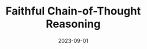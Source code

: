 ---
title: "Faithful Chain-of-Thought Reasoning"
collection: publications
permalink: /publications/faithful-cot
date: 2023-09-01
venue: 'AACL'
paperurl: 'https://aclanthology.org/2023.ijcnlp-main.20.pdf'
citation: 'Qing Lyu*, <b>Shreya Havaldar</b>*, Adam Stein*, Li Zhang, Delip Rao, Eric Wong, Marianna Apidianaki, & Chris Callison-Burch (2023)'
award: '| 🏆 Area Chair Award (Interpretability and Analysis of Models for NLP) 🏆'

---